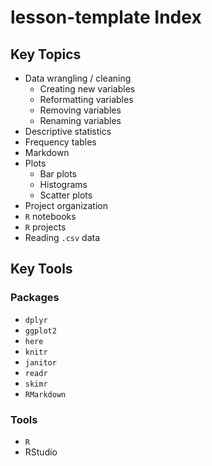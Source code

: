 # lesson-template Index

## Key Topics

* Data wrangling / cleaning
    * Creating new variables
    * Reformatting variables
    * Removing variables
    * Renaming variables
* Descriptive statistics
* Frequency tables
* Markdown
* Plots
    * Bar plots
    * Histograms
    * Scatter plots
* Project organization
* `R` notebooks
* `R` projects
* Reading `.csv` data

## Key Tools

### Packages

* `dplyr`
* `ggplot2`
* `here`
* `knitr`
* `janitor`
* `readr`
* `skimr`
* `RMarkdown`


### Tools

* `R`
* RStudio
